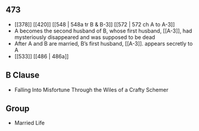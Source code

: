 ## 473
- [[378]] [[420]] [[548 | 548a tr B &amp; B-3]] [[572 | 572 ch A to A-3]] 
- A becomes the second husband of B, whose first husband, [[A-3]], had mysteriously disappeared and was supposed to be dead
- After A and B are married, B’s first husband, [[A-3]]. appears secretly to A
- [[533]] [[486 | 486a]] 

## B Clause
- Falling Into Misfortune Through the Wiles of a Crafty Schemer

## Group
- Married Life

